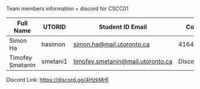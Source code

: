Team members information + discord for CSCC01 

| Full Name | UTORID | Student ID Email | Contact | 
| --------- | ------ | ---------------- | ------- |
Simon Ha | hasimon | simon.ha@mail.utoronto.ca | 4164574925
Timofey Smetanin | smetani1 | timofey.smetanin@mail.utoronto.ca | Discord





Discord Link: https://discord.gg/4HzkMr6
